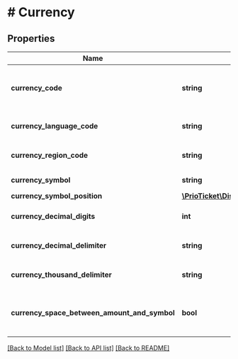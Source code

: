 # # Currency

## Properties

Name | Type | Description | Notes
------------ | ------------- | ------------- | -------------
**currency_code** | **string** | Currency Code, according to [ISO-4217](https://en.wikipedia.org/wiki/ISO_4217). |
**currency_language_code** | **string** | Currency language code. |
**currency_region_code** | **string** | Currency region code. |
**currency_symbol** | **string** | Currency symbol. |
**currency_symbol_position** | [**\PrioTicket\DistributorAPI\Models\CurrencySymbolPosition**](CurrencySymbolPosition.md) |  |
**currency_decimal_digits** | **int** | Currency decimal digits. | [optional]
**currency_decimal_delimiter** | **string** | Currency decimal delimiter. | [optional]
**currency_thousand_delimiter** | **string** | Currency thousand delimiter. | [optional]
**currency_space_between_amount_and_symbol** | **bool** | Currency space between amount and symbol. | [optional] [default to true]

[[Back to Model list]](../../README.md#models) [[Back to API list]](../../README.md#endpoints) [[Back to README]](../../README.md)
